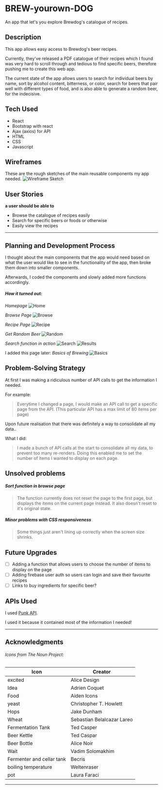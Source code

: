 # BREW-yourown-DOG

An app that let's you explore Brewdog's catalogue of recipes.

## Description

This app allows easy access to Brewdog's beer recipes.

Currently, they've released a PDF catalogue of their recipes which I found was very hard to scroll through and tedious to find specific beers, therefore pushing me to create this web app.

The current state of the app allows users to search for individual beers by name, sort by alcohol content, bitterness, or color, search for beers that pair well with different types of food, and is also able to generate a random beer, for the indecisive.

## Tech Used

* React
* Bootstrap with react
* Ajax (axios) for API
* HTML
* CSS
* Javascript


## Wireframes

These are the rough sketches of the main reusable components my app needed.
![Wireframe Sketch](/userstory/wireframes.jpg)

## User Stories

**a user should be able to**
* Browse the catalogue of recipes easily
* Search for specific beers or foods or otherwise
* Easily view the recipes

---

## Planning and Development Process

I thought about the main components that the app would need based on what the user would like to see in the functionality of the app, then broke them down into smaller components.

Afterwards, I coded the components and slowly added more functions accordingly.

##### How it turned out:
_Homepage_
![Home](/userstory/home.png)

_Browse Page_
![Browse](/userstory/sort.png)

_Recipe Page_
![Recipe](/userstory/beerrecipe.png)

_Get Random Beer_
![Random](/userstory/randombeer.png)

_Search function in action_
![Search](/userstory/search.png)
![Results](/userstory/searchres.png)

I added this page later:
_Basics of Brewing_
![Basics](/userstory/basics.png)

## Problem-Solving Strategy

At first I was making a ridiculous number of API calls to get the information I needed.

For example:
> Everytime I changed a page, I would make an API call to get a specific page from the API.
> (This particular API has a max limit of 80 items per page)

Upon future realisation that there was definitely a way to consolidate all my data..

What I did:
> I made a bunch of API calls at the start to consolidate all my data, to prevent too many re-renders.
> Doing this enabled me to set the number of items I wanted to display on each page.


## Unsolved problems

##### Sort function in browse page

> The function currently does not reset the page to the first page, but displays the items on the current page instead.
> It also doesn't reset to it's original state.

##### Minor problems with CSS responsiveness

> Some things just aren't lining up correctly when the screen size shrinks.

## Future Upgrades

- [ ] Adding a function that allows users to choose the number of items to display on the page
- [ ] Adding firebase user auth so users can login and save their favourite recipes
- [ ] Links to buy ingredients for specific beer?

## APIs Used

I used [Punk API](https://punkapi.com/).

I used it because it contained most of the information I needed!

---

## Acknowledgments
###### Icons from The Noun Project:
Icon | Creator
--------- | ---------
excited | Alice Design
Idea | Adrien Coquet
Food | Aiden Icons
yeast | Christopher T. Howlett
Hops | Jake Dunham
Wheat | Sebastian Belalcazar Lareo
Fermentation Tank | Ted Casper
Beer Kettle | Ted Caspar
Beer Bottle | Alice Noir
Wait | Vadim Solomakhim
Fermenter and cellar tank | Becris
boiling temperature | Weltenraser
pot | Laura Faraci

---
